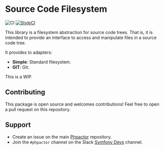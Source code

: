 Source Code Filesystem
======================

![CI](https://github.com/phpactor/source-code-filesystem/workflows/CI/badge.svg)
[![StyleCI](https://styleci.io/repos/<repo-id>/shield)](https://styleci.io/repos/<repo-id>)

This library is a filesystem abstraction for source code trees. That is, it is
intended to provide an interface to access and manipulate files in a source
code tree.

It provides to adapters:

- **Simple**: Standard filesystem.
- **GIT**: Git.

This is a WIP.

Contributing
------------

This package is open source and welcomes contributions! Feel free to open a
pull request on this repository.

Support
-------

- Create an issue on the main [Phpactor](https://github.com/phpactor/phpactor) repository.
- Join the `#phpactor` channel on the Slack [Symfony Devs](https://symfony.com/slack-invite) channel.

